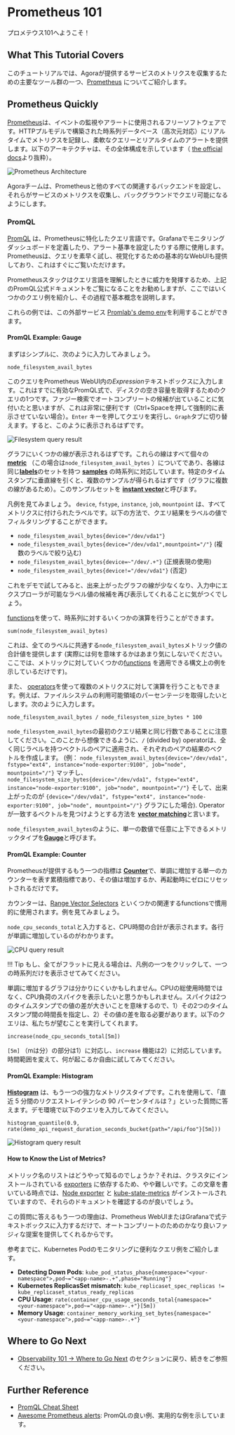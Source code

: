 # Prometheus 101

プロメテウス101へようこそ！

## What This Tutorial Covers

このチュートリアルでは、Agoraが提供するサービスのメトリクスを収集するための主要なツール群の一つ、[Prometheus](https://prometheus.io/) についてご紹介します。

## Prometheus Quickly

[Prometheus](https://prometheus.io/)は、イベントの監視やアラートに使用されるフリーソフトウェアです。HTTPプルモデルで構築された時系列データベース（高次元対応）にリアルタイムでメトリクスを記録し、柔軟なクエリーとリアルタイムのアラートを提供します。以下のアーキテクチャは、その全体構成を示しています（ [the official docs](https://prometheus.io/docs/introduction/overview/)より抜粋）。

![Prometheus Architecture](./assets/prom-arch.png)

Agoraチームは、Prometheusと他のすべての関連するバックエンドを設定し、それらがサービスのメトリクスを収集し、バックグラウンドでクエリ可能になるようにします。

### PromQL

[PromQL](https://prometheus.io/docs/prometheus/latest/querying/basics/) は、Prometheusに特化したクエリ言語です。Grafanaでモニタリングダッシュボードを定義したり、アラート基準を設定したりする際に使用します。Prometheusは、クエリを素早く試し、視覚化するための基本的なWebUIも提供しており、これはすぐにご覧いただけます。

Prometheusスタックはクエリ言語を理解したときに威力を発揮するため、上記のPromQL公式ドキュメントをご覧になることをお勧めしますが、ここではいくつかのクエリ例を紹介し、その過程で基本概念を説明します。

これらの例では、この外部サービス [Promlab's demo env](https://demo.promlabs.com/graph)を利用することができます。

#### PromQL Example: Gauge

まずはシンプルに、次のように入力してみましょう。

`node_filesystem_avail_bytes`

このクエリをPrometheus WebUI内の*Expression*テキストボックスに入力します。これはすでに有効なPromQL式で、ディスクの空き容量を取得するためのクエリの1つです。ファジー検索でオートコンプリートの候補が出ていることに気付いたと思いますが、これは非常に便利です（Ctrl+Spaceを押して強制的に表示させていない場合）。`Enter` キーを押してクエリを実行し、`Graph`タブに切り替えます。すると、このように表示されるはずです。

![Filesystem query result](./assets/prom-filesystem-result.png)

グラフにいくつかの線が表示されるはずです。これらの線はすべて個々の [**metric**](https://prometheus.io/docs/concepts/data_model/#metric-names-and-labels) （この場合は`node_filesystem_avail_bytes` ）についてであり、各線は同じ[**labels**](https://prometheus.io/docs/concepts/data_model/#metric-names-and-labels)のセットを持つ [**samples**](https://prometheus.io/docs/concepts/data_model/#samples) の時系列に対応しています。特定のタイムスタンプに垂直線を引くと、複数のサンプルが得られるはずです（グラフに複数の線があるため）。このサンプルセットを [**instant vector**](https://prometheus.io/docs/prometheus/latest/querying/basics/#expression-language-data-types)と呼びます。

凡例を見てみましょう。 `device`, `fstype`, `instance`, `job`,  `mountpoint` は、すべてメトリクスに付けられたラベルです。以下の方法で、クエリ結果をラベルの値でフィルタリングすることができます。

- `node_filesystem_avail_bytes{device="/dev/vda1"}`
- `node_filesystem_avail_bytes{device="/dev/vda1",mountpoint="/"}` (複数のラベルで絞り込む)
- `node_filesystem_avail_bytes{device=~"/dev/.+"}` (正規表現の使用)
- `node_filesystem_avail_bytes{device!="/dev/vda1"}` (否定)

これをデモで試してみると、出来上がったグラフの線が少なくなり、入力中にエクスプローラが可能なラベル値の候補を再び表示してくれることに気がつくでしょう。

[functions](https://prometheus.io/docs/prometheus/latest/querying/functions/)を使って、時系列に対するいくつかの演算を行うことができます。

`sum(node_filesystem_avail_bytes)`

これは、全てのラベルに共通する`node_filesystem_avail_bytes`メトリック値の合計値を提供します (実際には何を意味するかはあまり気にしないでください。ここでは、メトリックに対していくつかの[functions](https://prometheus.io/docs/prometheus/latest/querying/functions/) を適用できる構文上の例を示しているだけです)。

また、 [operators](https://prometheus.io/docs/prometheus/latest/querying/operators/)を使って複数のメトリクスに対して演算を行うこともできます。例えば、ファイルシステムの利用可能領域のパーセンテージを取得したいとします。次のように入力します。

`node_filesystem_avail_bytes / node_filesystem_size_bytes * 100`

 `node_filesystem_avail_bytes`の最初のクエリ結果と同じ行数であることに注意してください。このことから想像できるように、`/` (divided by) operatorは、全く同じラベルを持つベクトルのペアに適用され、それぞれのペアの結果のベクトルを作成します。 (例： `node_filesystem_avail_bytes{device="/dev/vda1", fstype="ext4", instance="node-exporter:9100", job="node", mountpoint="/"}` マッチし、 `node_filesystem_size_bytes{device="/dev/vda1", fstype="ext4", instance="node-exporter:9100", job="node", mountpoint="/"}` そして、出来上がったのが `{device="/dev/vda1", fstype="ext4", instance="node-exporter:9100", job="node", mountpoint="/"}` グラフにした場合).
Operatorが一致するベクトルを見つけようとする方法を [**vector matching**](https://prometheus.io/docs/prometheus/latest/querying/operators/#vector-matching)と言います。

`node_filesystem_avail_bytes`のように、単一の数値で任意に上下できるメトリックタイプを[**Gauge**](https://prometheus.io/docs/concepts/metric_types/#gauge)と呼びます。

#### PromQL Example: Counter

Prometheusが提供するもう一つの指標は [**Counter**](https://prometheus.io/docs/concepts/metric_types/#counter)で、単調に増加する単一のカウンターを表す累積指標であり、その値は増加するか、再起動時にゼロにリセットされるだけです。

カウンターは、[Range Vector Selectors](https://prometheus.io/docs/prometheus/latest/querying/basics/#range-vector-selectors) といくつかの関連するfunctionsで慣用的に使用されます。例を見てみましょう。

`node_cpu_seconds_total`と入力すると、CPU時間の合計が表示されます。各行が単調に増加しているのがわかります。

![CPU query result](./assets/prom-cpu-result.png)

!!! Tip
    もし、全てがフラットに見える場合は、凡例の一つをクリックして、一つの時系列だけを表示させてみてください。

単調に増加するグラフは分かりにくいかもしれません。CPUの総使用時間ではなく、CPU負荷のスパイクを表示したいと思うかもしれません。スパイクは2つのタイムスタンプでの値の差が大きいことを意味するので、1）その2つのタイムスタンプ間の時間長を指定し、2）その値の差を取る必要があります。以下のクエリは、私たちが望むことを実行してくれます。

`increase(node_cpu_seconds_total[5m])`

`[5m]` （mは分）の部分は1）に対応し、`increase` 機能は2）に対応しています。時間範囲を変えて、何が起こるか自由に試してみてください。

#### PromQL Example: Histogram

[**Histogram**](https://prometheus.io/docs/concepts/metric_types/#histogram) は、もう一つの強力なメトリクスタイプです。これを使用して、「直近 5 分間のリクエストレイテンシの 90 パーセンタイルは？」といった質問に答えます。デモ環境で以下のクエリを入力してみてください。

`histogram_quantile(0.9, rate(demo_api_request_duration_seconds_bucket{path="/api/foo"}[5m]))`

![Histogram query result](./assets/prom-histo-result.png)

#### How to Know the List of Metrics?

メトリック名のリストはどうやって知るのでしょうか？それは、クラスタにインストールされている [exporters](https://prometheus.io/docs/instrumenting/exporters/) に依存するため、やや難しいです。この文章を書いている時点では、[Node exporter](https://github.com/prometheus/node_exporter) と [kube-state-metrics](https://github.com/kubernetes/kube-state-metrics) がインストールされていますので、それらのドキュメントを確認するのが良いでしょう。

この質問に答えるもう一つの理由は、Prometheus WebUIまたはGrafanaで式テキストボックスに入力するだけで、オートコンプリートのためのかなり良いファジィな提案を提供してくれるからです。

参考までに、Kubernetes Podのモニタリングに便利なクエリ例をご紹介します。

- **Detecting Down Pods**: `kube_pod_status_phase{namespace="<your-namespace">,pod~="<app-name>-.+",phase="Running"}`
- **Kubernetes ReplicasSet mismatch**: `kube_replicaset_spec_replicas != kube_replicaset_status_ready_replicas`
- **CPU Usage**: `rate(container_cpu_usage_seconds_total{namespace="<your-namespace">,pod~="<app-name>-.+"}[5m])`
- **Memory Usage**: `container_memory_working_set_bytes{namespace="<your-namespace">,pod~="<app-name>-.+"}`

## Where to Go Next

- [Observability 101 -> Where to Go Next](https://developer.woven-city.toyota/docs/default/Component/observability-tutorial/#where-to-go-next) のセクションに戻り、続きをご参照ください。

## Further Reference

- [PromQL Cheat Sheet](https://promlabs.com/promql-cheat-sheet/)
- [Awesome Prometheus alerts](https://awesome-prometheus-alerts.grep.to/): PromQLの良い例、実用的な例を示しています。
